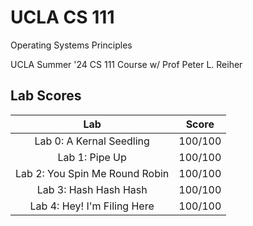 # UCLA CS 111
Operating Systems Principles

UCLA Summer '24 CS 111 Course w/ Prof Peter L. Reiher

## Lab Scores
| Lab | Score |
| :---:   | :---: | 
| Lab 0: A Kernal Seedling | 100/100  |
| Lab 1: Pipe Up | 100/100  |
| Lab 2: You Spin Me Round Robin | 100/100  |
| Lab 3: Hash Hash Hash | 100/100 |
| Lab 4: Hey! I'm Filing Here | 100/100 |